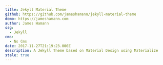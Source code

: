 ```yaml
---
title: Jekyll Material Theme
github: https://github.com/jameshamann/jekyll-material-theme
demo: https://jameshamann.com
author: James Hamann
ssg:
  - Jekyll
cms:
  - No Cms
date: 2017-11-27T21:19:23.000Z
description: A Jekyll Theme based on Material Design using Materialize.
stale: true
---
```


